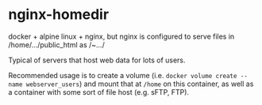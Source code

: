# nginx-homedir

docker + alpine linux + nginx, but nginx is configured to serve files in /home/.../public_html as /~.../

Typical of servers that host web data for lots of users.

Recommended usage is to create a volume (i.e. `docker volume create --name webserver_users`)
and mount that at `/home` on this container, as well as a container with some sort of file host (e.g. sFTP, FTP).

